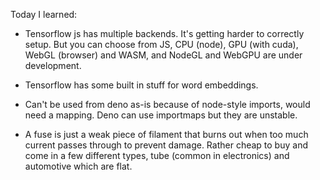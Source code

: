 Today I learned:

- Tensorflow js has multiple backends.  It's getting harder to correctly setup.  But you can choose from JS, CPU (node), GPU (with cuda), WebGL (browser) and WASM, and NodeGL and WebGPU are under development.
- Tensorflow has some built in stuff for word embeddings.
- Can't be used from deno as-is because of node-style imports, would need a mapping.  Deno can use importmaps but they are unstable.

- A fuse is just a weak piece of filament that burns out when too much current passes through to prevent damage.  Rather cheap to buy and come in a few different types, tube (common in electronics) and automotive which are flat.